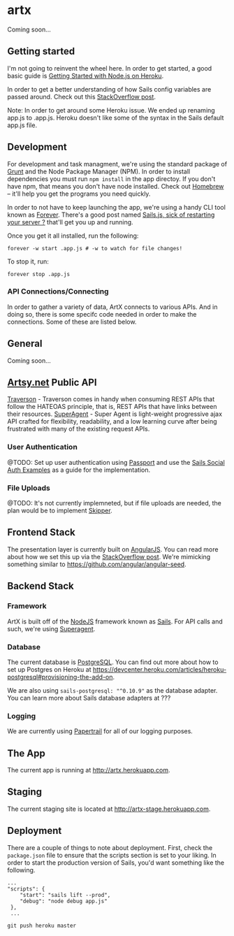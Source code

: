 # artx

Coming soon...


## Getting started

I'm not going to reinvent the wheel here. In order to get started, a good basic guide is [Getting Started with Node.js on Heroku](https://devcenter.heroku.com/articles/getting-started-with-nodejs#introduction).

In order to get a better understanding of how Sails config variables are passed around. Check out this [StackOverflow post](https://stackoverflow.com/questions/18267706/create-config-variables-in-sails-js).

Note: In order to get around some Heroku issue. We ended up renaming app.js to .app.js. Heroku doesn't like some of the syntax in the Sails default app.js file.

## Development

For development and task managment, we're using the standard package of [Grunt](http://gruntjs.org) and the Node Package Manager (NPM). In order to install dependencies you must run `npm install` in the app directoy. If you don't have npm, that means you don't have node installed. Check out [Homebrew](http://brew.sh) – it'll help you get the programs you need quickly.

In order to not have to keep launching the app, we're using a handy CLI tool known as [Forever](https://github.com/nodejitsu/forever). There's a good post named [Sails.js, sick of restarting your server ?](https://coderwall.com/p/njcr7w) that'll get you up and running.

Once you get it all installed, run the following:

`forever -w start .app.js # -w to watch for file changes!`

To stop it, run:

`forever stop .app.js`


### API Connections/Connecting

In order to gather a variety of data, ArtX connects to various APIs. And in doing so, there is some specifc code needed in order to make the connections. Some of these are listed below.

General
-------

Coming soon...

[Artsy.net](http://www.artsy.net) Public API
--------------------

[Traverson](https://github.com/basti1302/traverson) - Traverson comes in handy when consuming REST APIs that follow the HATEOAS principle, that is, REST APIs that have links between their resources. 
[SuperAgent](http://visionmedia.github.io/superagent/) - Super Agent is light-weight progressive ajax API crafted for flexibility, readability, and a low learning curve after being frustrated with many of the existing request APIs.

### User Authentication

@TODO: Set up user authentication using [Passport](http://passportjs.org/) and use the [Sails Social Auth Examples](https://github.com/stefanbuck/sails-social-auth-example) as a guide for the implementation.

### File Uploads

@TODO: It's not currently implemneted, but if file uploads are needed, the plan would be to implement [Skipper](https://github.com/balderdashy/skipper).

## Frontend Stack

The presentation layer is currently built on [AngularJS](http://www.angularjs.org). You can read more about how we set this up via the [StackOverflow post](https://stackoverflow.com/questions/21938850/angularjs-sailsjs). We're mimicking something similar to <https://github.com/angular/angular-seed>.

## Backend Stack

### Framework
ArtX is built off of the [NodeJS](http//www.nodejs.org) framework known as [Sails](http://sailsjs.org). For API calls and such, we're using [Superagent](http://visionmedia.github.io/superagent/).

### Database
The current database is [PostgreSQL](http://postgresql.org). You can find out more about how to set up Postgres on Heroku at <https://devcenter.heroku.com/articles/heroku-postgresql#provisioning-the-add-on>. 

We are also using `sails-postgresql: "^0.10.9"` as the database adapter. You can learn more about Sails database adapters at ???

### Logging 

We are currently using [Papertrail]() for all of our logging purposes.

## The App
The current app is running at <http://artx.herokuapp.com>.


## Staging 

The current staging site is located at <http://artx-stage.herokuapp.com>.


## Deployment 

There are a couple of things to note about deployment. First, check the `package.json` file to ensure that the scripts section is set to your liking. In order to start the production version of Sails, you'd want something like the following.

```
...
"scripts": {
    "start": "sails lift --prod",
    "debug": "node debug app.js"
 },
 ...
 ```

`git push heroku master`